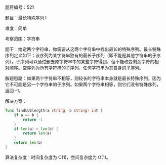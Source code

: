 题目编号：521

题目：最长特殊序列 Ⅰ

难度：简单

考察范围：字符串

题干：给定两个字符串，你需要从这两个字符串中找出最长的特殊序列。最长特殊序列定义如下：该序列为某字符串独有的最长子序列（即不能是其他字符串的子序列）。子序列可以通过删去原字符串中的某些字符得到，但不能改变剩余字符的相对顺序。空序列为所有字符串的子序列，任何字符串为其自身的子序列。

解题思路：如果两个字符串不相等，则较长的字符串本身就是最长特殊序列，因为它不可能是另一个字符串的子序列。如果两个字符串相等，则它们没有特殊序列，返回 -1。

解决方案：

```go
func findLUSlength(a string, b string) int {
    if a == b {
        return -1
    }
    if len(a) > len(b) {
        return len(a)
    }
    return len(b)
}
```

算法复杂度：时间复杂度为 O(1)，空间复杂度为 O(1)。